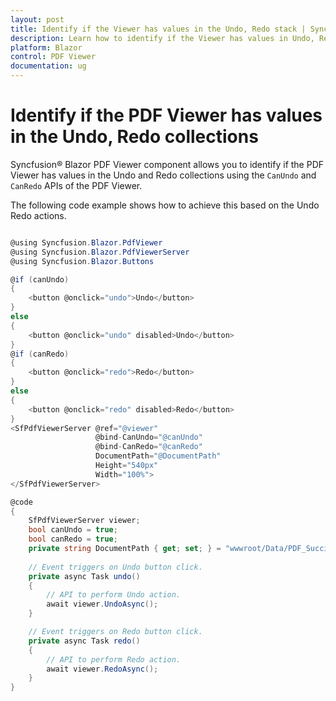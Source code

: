 ```yaml
---
layout: post
title: Identify if the Viewer has values in the Undo, Redo stack | Syncfusion
description: Learn how to identify if the Viewer has values in Undo, Redo stack in Syncfusion Blazor PDF Viewer component and more.
platform: Blazor
control: PDF Viewer
documentation: ug
---
```


# Identify if the PDF Viewer has values in the Undo, Redo collections

Syncfusion&reg; Blazor PDF Viewer component allows you to identify if the PDF Viewer has values in the Undo and Redo collections using the `CanUndo` and `CanRedo` APIs of the PDF Viewer.

The following code example shows how to achieve this based on the Undo Redo actions.

```csharp

@using Syncfusion.Blazor.PdfViewer
@using Syncfusion.Blazor.PdfViewerServer
@using Syncfusion.Blazor.Buttons

@if (canUndo)
{
    <button @onclick="undo">Undo</button>
}
else
{
    <button @onclick="undo" disabled>Undo</button>
}
@if (canRedo)
{
    <button @onclick="redo">Redo</button>
}
else
{
    <button @onclick="redo" disabled>Redo</button>
}
<SfPdfViewerServer @ref="@viewer"
                   @bind-CanUndo="@canUndo"
                   @bind-CanRedo="@canRedo"
                   DocumentPath="@DocumentPath"
                   Height="540px"
                   Width="100%">
</SfPdfViewerServer>

@code 
{
    SfPdfViewerServer viewer;
    bool canUndo = true;
    bool canRedo = true;
    private string DocumentPath { get; set; } = "wwwroot/Data/PDF_Succinctly.pdf";
    
    // Event triggers on Undo button click.
    private async Task undo()
    {
        // API to perform Undo action.
        await viewer.UndoAsync();
    }

    // Event triggers on Redo button click.
    private async Task redo()
    {
        // API to perform Redo action.
        await viewer.RedoAsync();
    }
}

```